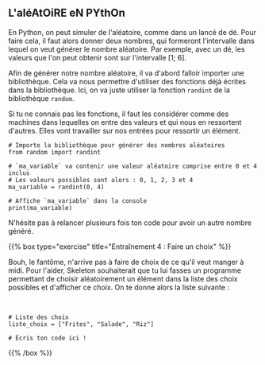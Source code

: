 ## L'aléAtOiRE eN PYthOn

En Python, on peut simuler de l'aléatoire, comme dans un lancé de dé. Pour faire
cela, il faut alors donner deux nombres, qui formeront l'intervalle dans lequel
on veut générer le nombre aléatoire. Par exemple, avec un dé, les valeurs que
l'on  peut obtenir sont sur l'intervalle [1; 6].

Afin de générer notre nombre aléatoire, il va d'abord falloir importer une
bibliothèque. Cela va nous permettre d'utiliser des fonctions déjà écrites dans
la bibliothèque. Ici, on va juste utiliser la fonction `randint` de la
bibliothèque `random`.

Si tu ne connais pas les fonctions, il faut les considérer comme des machines
dans lequelles on entre des valeurs et qui nous en ressortent d'autres. Elles
vont travailler sur nos entrées pour ressortir un élément.

```codepython
# Importe la bibliothèque pour générer des nombres aléatoires
from random import randint

# `ma_variable` va contenir une valeur aléatoire comprise entre 0 et 4 inclus
# Les valeurs possibles sont alors : 0, 1, 2, 3 et 4
ma_variable = randint(0, 4)

# Affiche `ma_variable` dans la console
print(ma_variable)
```

N'hésite pas à relancer plusieurs fois ton code pour avoir un autre nombre
généré.

{{% box type="exercise" title="Entraînement 4 : Faire un choix" %}}

Bouh, le fantôme, n'arrive pas à faire de choix de ce qu'il veut manger à midi.
Pour l'aider, Skeleton souhaiterait que tu lui fasses un programme permettant
de choisir aléatoirement un élément dans la liste des choix possibles et
d'afficher ce choix. On te donne alors la liste suivante :

<br/>

```codepython
# Liste des choix
liste_choix = ["Frites", "Salade", "Riz"]

# Écris ton code ici !
```

{{% /box %}}
